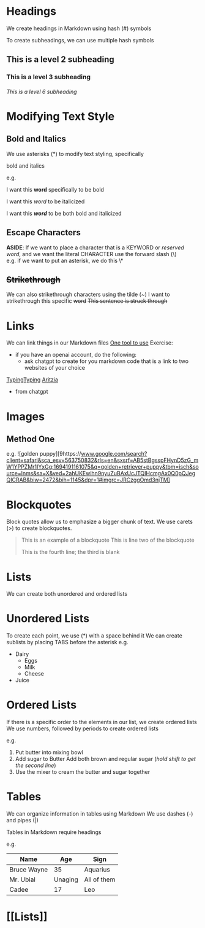 # Headings

We create headings in Markdown using hash (#) symbols

To create subheadings, we can use multiple hash symbols

## This is a level 2 subheading

### This is a level 3 subheading

###### This is a level 6 subheading


# Modifying Text Style
## Bold and Italics

We use asterisks (\*) to modify text styling, specifically

bold and italics

e.g.

I want this **word** specifically to be bold

I want this *word* to be italicized

I want this ***word*** to be both bold and italicized

## Escape Characters

**ASIDE**: If we want to place a character that is a KEYWORD or *reserved word*, and we want the literal CHARACTER use the forward slash (\\)   
	e.g. if we want to put an asterisk, we do this \\\* 

## ~~Strikethrough~~
We can also strikethrough characters using the tilde (~)
I want to strikethrough this specific ~~word~~
~~This sentence is struck through~~ 

# Links
We can link things in our Markdown files
[One tool to use](https//chat.openai.com) 
Exercise:
* if you have an openai account, do the following:
	* ask chatgpt to create for you markdown code that is a link to two websites of your choice

[TypingTyping](https://www.typingtyping.com)
[Aritzia](https://www.aritzia.com)
* from chatgpt

# Images
## Method One
e.g.
![golden puppy][9https://www.google.com/search?client=safari&sca_esv=563750832&rls=en&sxsrf=AB5stBgsspFHynD5zG_mW1YPPZMr1IYxGg:1694191161075&q=golden+retriever+puppy&tbm=isch&source=lnms&sa=X&ved=2ahUKEwihn9nyuZuBAxUcJTQIHcmgAx0Q0pQJegQICRAB&biw=2472&bih=1145&dpr=1#imgrc=JRCzggOmd3njTM]
# Blockquotes
Block quotes allow us to emphasize a bigger chunk of text.
We use carets (>) to create blockquotes.

> This is an example of a blockquote
> This is line two of the blockquote
>
> This is the fourth line; the third is blank

# Lists 
We can create both unordered and ordered lists

# Unordered Lists
To create each point, we use (\*) with a space behind it
We can create sublists by placing TABS before the asterisk
e.g.
* Dairy
	* Eggs
	* Milk
	* Cheese
* Juice

# Ordered Lists
If there is a specific order to the elements in our list, we create ordered lists
We use numbers, followed by periods to create ordered lists

e.g.
1. Put butter into mixing bowl
2. Add sugar to Butter
   Add both brown and regular sugar (*hold shift to get the second line*)
4. Use the mixer to cream the butter and sugar together

# Tables 
We can organize information in tables using Markdown
We use dashes (-) and pipes (|)

Tables in Markdown require headings

e.g. 
 
| Name      | Age     | Sign    |
| ---           | ---       | ---      |
| Bruce Wayne | 35| Aquarius
| Mr. Ubial | Unaging | All of them
| Cadee | 17 | Leo

# [[Lists]]
